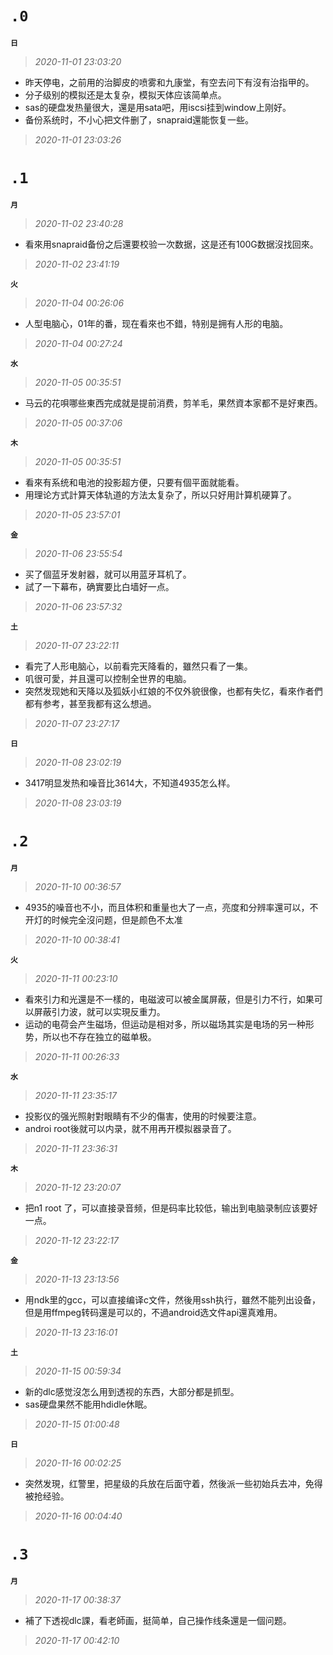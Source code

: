 **`.0`**
========
**`日`**
>*2020-11-01 23:03:20*
- 昨天停电，之前用的治脚皮的喷雾和九康堂，有空去问下有沒有治指甲的。
- 分子级别的模拟还是太复杂，模拟天体应该简单点。
- sas的硬盘发热量很大，還是用sata吧，用iscsi挂到window上刚好。
- 备份系统时，不小心把文件删了，snapraid還能恢复一些。
>*2020-11-01 23:03:26*

**`.1`**
========
**`月`**
>*2020-11-02 23:40:28*
- 看來用snapraid备份之后還要校验一次数据，这是还有100G数据沒找回來。
>*2020-11-02 23:41:19*

**`火`**
>*2020-11-04 00:26:06*
- 人型电脑心，01年的番，现在看來也不錯，特别是拥有人形的电脑。
>*2020-11-04 00:27:24*

**`水`**
>*2020-11-05 00:35:51*
- 马云的花唄哪些東西完成就是提前消费，剪羊毛，果然資本家都不是好東西。
>*2020-11-05 00:37:06*

**`木`**
>*2020-11-05 00:35:51*
- 看來有系统和电池的投影超方便，只要有個平面就能看。
- 用理论方式計算天体轨道的方法太复杂了，所以只好用計算机硬算了。
>*2020-11-05 23:57:01*

**`金`**
>*2020-11-06 23:55:54*
- 买了個蓝牙发射器，就可以用蓝牙耳机了。
- 試了一下幕布，确實要比白墙好一点。
>*2020-11-06 23:57:32*

**`土`**
>*2020-11-07 23:22:11*
- 看完了人形电脑心，以前看完天降看的，雖然只看了一集。
- 叽很可愛，并且還可以控制全世界的电脑。
- 突然发现她和天降以及狐妖小红娘的不仅外貌很像，也都有失忆，看來作者們都有参考，甚至我都有这么想過。 
>*2020-11-07 23:27:17*

**`日`**
>*2020-11-08 23:02:19*
- 3417明显发热和噪音比3614大，不知道4935怎么样。
>*2020-11-08 23:03:19*

**`.2`**
========
**`月`**
>*2020-11-10 00:36:57*
- 4935的噪音也不小，而且体积和重量也大了一点，亮度和分辨率還可以，不开灯的时候完全沒问题，但是颜色不太准
>*2020-11-10 00:38:41*

**`火`**
>*2020-11-11 00:23:10*
- 看來引力和光還是不一樣的，电磁波可以被金属屏蔽，但是引力不行，如果可以屏蔽引力波，就可以实現反重力。
- 运动的电荷会产生磁场，但运动是相对多，所以磁场其实是电场的另一种形势，所以也不存在独立的磁单极。
>*2020-11-11 00:26:33*

**`水`**
>*2020-11-11 23:35:17*
- 投影仪的强光照射對眼睛有不少的傷害，使用的时候要注意。
- androi root後就可以内录，就不用再开模拟器录音了。
>*2020-11-11 23:36:31*

**`木`**
>*2020-11-12 23:20:07*
- 把n1 root 了，可以直接录音频，但是码率比较低，输出到电脑录制应该要好一点。
>*2020-11-12 23:22:17*

**`金`**
>*2020-11-13 23:13:56*
- 用ndk里的gcc，可以直接编译c文件，然後用ssh执行，雖然不能列出设备，但是用ffmpeg转码還是可以的，不過android选文件api還真难用。
>*2020-11-13 23:16:01*

**`土`**
>*2020-11-15 00:59:34*
- 新的dlc感觉沒怎么用到透视的东西，大部分都是抓型。
- sas硬盘果然不能用hdidle休眠。
>*2020-11-15 01:00:48*

**`日`**
>*2020-11-16 00:02:25*
- 突然发現，红警里，把星级的兵放在后面守着，然後派一些初始兵去冲，免得被抢经验。
>*2020-11-16 00:04:40*

**`.3`**
========
**`月`**
>*2020-11-17 00:38:37*
- 補了下透视dlc課，看老師画，挺简单，自己操作线条還是一個问题。
>*2020-11-17 00:42:10*
